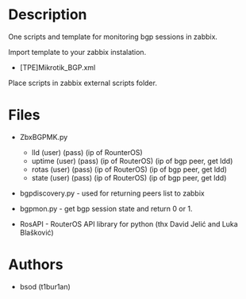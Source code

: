 # Description

One scripts and template for monitoring bgp sessions in zabbix. 

Import template to your zabbix instalation.

* [TPE]Mikrotik_BGP.xml 

Place scripts in zabbix external scripts folder.


# Files

* ZbxBGPMK.py 
  * lld (user) (pass) (ip of RounterOS)
  * uptime (user) (pass) (ip of RouterOS) (ip of bgp peer, get ldd)
  * rotas (user) (pass) (ip of RouterOS) (ip of bgp peer, get ldd)
  * state (user) (pass) (ip of RouterOS) (ip of bgp peer, get ldd)

* bgpdiscovery.py - used for returning peers list to zabbix
* bgpmon.py - get bgp session state and return 0 or 1.
* RosAPI - RouterOS API library for python (thx David Jelić and Luka Blašković)

# Authors

* bsod (t1bur1an)

